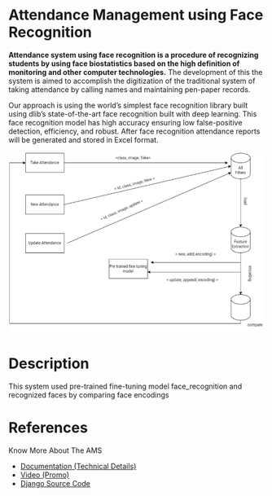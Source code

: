 <h1>Attendance Management using Face Recognition</h1>
<p>  <b>Attendance system using face
recognition is a procedure of recognizing students by using
face biostatistics based on the high definition of monitoring
and other computer technologies.</b> The development of this
the system is aimed to accomplish the digitization of the traditional
system of taking attendance by calling names and
maintaining pen-paper records. </p>
<p>Our approach is using the world’s simplest face recognition library built using dlib’s state-of-the-art face recognition built with deep learning. This face recognition model has high accuracy ensuring low false-positive detection, efficiency, and robust. After face recognition attendance reports will be generated and stored in Excel format. </p>
<img src="./publish/flowchart.png">
<h1>Description</h1>
<p> This system used pre-trained fine-tuning model face_recognition and recognized faces by comparing face encodings </p>
<h1>References</h1>
Know More About The AMS 
<ul>
<li><a href="https://drive.google.com/file/d/19H9eQcFepn7br-3Xrph3rZdQvUhv4VoS/view?usp=drivesdk">Documentation (Technical Details)</a></li>
<li><a href="https://drive.google.com/file/d/1edLgPpHAH3xXXX-mTyO3mEtW9MHnhsft/view">Video (Promo)</a></li>
<li><a href="https://github.com/pvscreations/AMS_backend_django.git">Django Source Code</a></li>
</ul>
